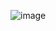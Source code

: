 ![image](https://github.com/abdfnytlin/IMDB-data-visualization/assets/61777551/c93c937b-eee1-4beb-b29f-c8471a0ecd44)
